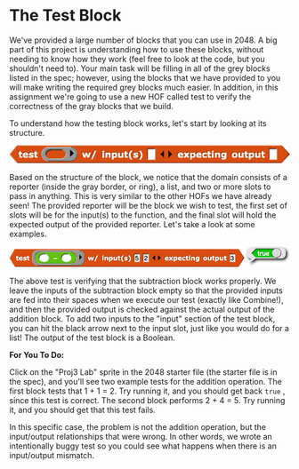 # The Test Block

We've provided a large number of blocks that you can use in 2048. A big part of this project is understanding how to use these blocks, without needing to know how they work \(feel free to look at the code, but you shouldn't need to\). Your main task will be filling in all of the grey blocks listed in the spec; however, using the blocks that we have provided to you will make writing the required grey blocks much easier. In addition, in this assignment we're going to use a new HOF called test to verify the correctness of the gray blocks that we build.

To understand how the testing block works, let's start by looking at its structure.

![](../../../.gitbook/assets/image%20%28219%29.png)

Based on the structure of the block, we notice that the domain consists of a reporter \(inside the gray border, or ring\), a list, and two or more slots to pass in anything. This is very similar to the other HOFs we have already seen! The provided reporter will be the block we wish to test, the first set of slots will be for the input\(s\) to the function, and the final slot will hold the expected output of the provided reporter. Let's take a look at some examples.

![list of nouns, verbs, etc.](../../../.gitbook/assets/image%20%2859%29.png)

The above test is verifying that the subtraction block works properly. We leave the inputs of the subtraction block empty so that the provided inputs are fed into their spaces when we execute our test \(exactly like Combine!\), and then the provided output is checked against the actual output of the addition block. To add two inputs to the "input" section of the test block, you can hit the black arrow next to the input slot, just like you would do for a list! The output of the test block is a Boolean.

**For You To Do:**

Click on the "Proj3 Lab" sprite in the 2048 starter file \(the starter file is in the spec\), and you'll see two example tests for the addition operation. The first block tests that 1 + 1 = 2. Try running it, and you should get back `true` , since this test is correct. The second block performs 2 + 4 = 5. Try running it, and you should get that this test fails.

In this specific case, the problem is not the addition operation, but the input/output relationships that were wrong. In other words, we wrote an intentionally buggy test so you could see what happens when there is an input/output mismatch.


